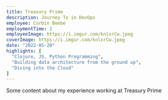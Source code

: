 ```yaml
---
title: Treasury Prime 
description: Journey To in DevOps
employee: Corbin Beebe
employmentTime: 2
employeeImage: https://i.imgur.com/knlxrCw.jpeg
coverImage: https://i.imgur.com/knlxrCw.jpeg
date: "2022-05-20"
highlights: [
  "Clojure, JS, Python Programming",
  "Building data architecture from the ground up",
  "Diving into the Cloud"
]
---
```


Some content about my experience working at Treasury Prime

